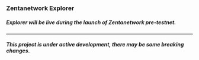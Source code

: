 ### Zentanetwork Explorer

##### Explorer will be live during the launch of Zentanetwork pre-testnet.
----
##### This project is under active development, there may be some breaking changes.
